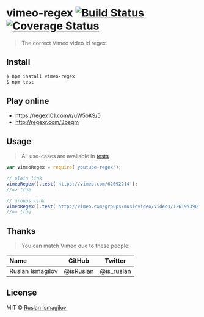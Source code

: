 # vimeo-regex [![Build Status](https://travis-ci.org/isRuslan/vimeo-regex.svg?branch=master)](https://travis-ci.org/isRuslan/vimeo-regex) [![Coverage Status](https://coveralls.io/repos/isRuslan/vimeo-regex/badge.svg?branch=master&service=github)](https://coveralls.io/github/isRuslan/vimeo-regex?branch=master)
> The correct Vimeo video id regex.

## Install 

```sh
$ npm install vimeo-regex
$ npm test
```


## Play online
 - https://regex101.com/r/uW5oK9/5
 - http://regexr.com/3begm

## Usage
> All use-cases are avaliable in [tests](./test.js)

```js
var vimeoRegex = require('youtube-regex');

// plain link
vimeoRegex().test('https://vimeo.com/62092214');
//=> true

// groups link
vimeoRegex().test('http://vimeo.com/groups/musicvideo/videos/126199390');
//=> true
```



## Thanks
> You can match Vimeo due to these people:

<table>
<thead>
<tr><th align="left">Name</th><th>GitHub</th><th>Twitter</th></tr>
</thead>
<tbody>
<tr><td align="left">Ruslan Ismagilov</td><td><a href="https://github.com/isRuslan">@isRuslan</a></td><td><a href="http://twitter.com/is_ruslan">@is_ruslan</a></td></tr>
</tbody>
</table>

## License
MIT © [Ruslan Ismagilov](https://github.com/isRuslan)

